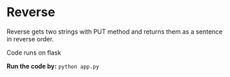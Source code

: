 # Reverse 
Reverse gets two strings with PUT method and returns them as a sentence in reverse order.

Code runs on flask

**Run the code by:** `python app.py` 
